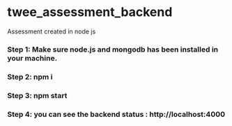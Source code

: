 # twee_assessment_backend
Assessment created in node js
### Step 1: Make sure node.js and mongodb has been installed in your machine.
### Step 2: npm i
### Step 3: npm start
### Step 4: you can see the backend status : http://localhost:4000
